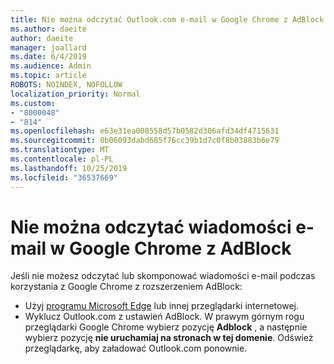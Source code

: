 ```yaml
---
title: Nie można odczytać Outlook.com e-mail w Google Chrome z AdBlock
ms.author: daeite
author: daeite
manager: joallard
ms.date: 6/4/2019
ms.audience: Admin
ms.topic: article
ROBOTS: NOINDEX, NOFOLLOW
localization_priority: Normal
ms.custom:
- "8000048"
- "814"
ms.openlocfilehash: e63e31ea008558d57b0582d306afd34df4715631
ms.sourcegitcommit: 0b06093dabd685f76cc39b1d7c0f8b03883b6e79
ms.translationtype: MT
ms.contentlocale: pl-PL
ms.lasthandoff: 10/25/2019
ms.locfileid: "36537669"
---
```

# <a name="cant-read-email-in-google-chrome-with-adblock"></a>Nie można odczytać wiadomości e-mail w Google Chrome z AdBlock

Jeśli nie możesz odczytać lub skomponować wiadomości e-mail podczas korzystania z Google Chrome z rozszerzeniem AdBlock:

- Użyj [programu Microsoft Edge](https://go.microsoft.com/fwlink/p/?linkid=2001503&amp;clcid=0x409) lub innej przeglądarki internetowej.
- Wyklucz Outlook.com z ustawień AdBlock. W prawym górnym rogu przeglądarki Google Chrome wybierz pozycję **Adblock** , a następnie wybierz pozycję **nie uruchamiaj na stronach w tej domenie**. Odśwież przeglądarkę, aby załadować Outlook.com ponownie.